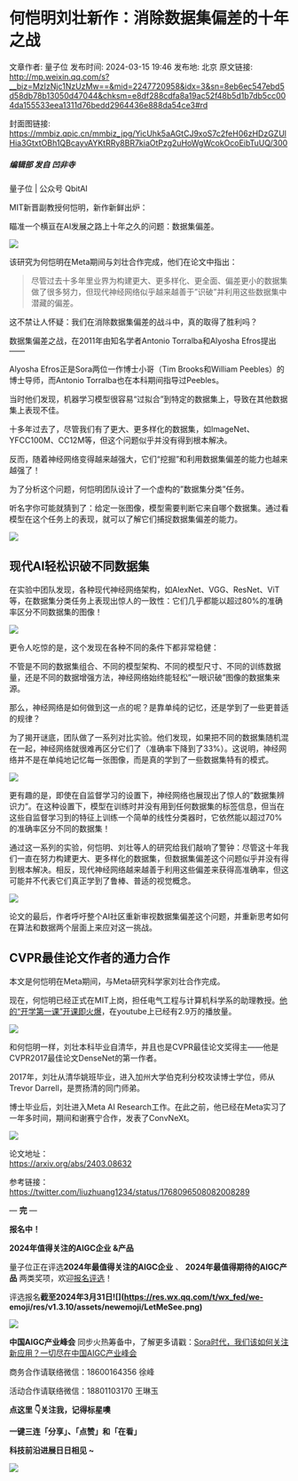 # 何恺明刘壮新作：消除数据集偏差的十年之战

文章作者: 量子位
发布时间: 2024-03-15 19:46
发布地: 北京
原文链接: http://mp.weixin.qq.com/s?__biz=MzIzNjc1NzUzMw==&mid=2247720958&idx=3&sn=8eb6ec547ebd5d58db78b13050d47044&chksm=e8df288cdfa8a19ac52f48b5d1b7db5cc004da155533eea1311d76bedd2964436e888da54ce3#rd

封面图链接: https://mmbiz.qpic.cn/mmbiz_jpg/YicUhk5aAGtCJ9xoS7c2feH06zHDzGZUlHia3GtxtOBh1QBcayvAYKtRRy8BR7kiaOtPzg2uHoWgWcokOcoEibTuUQ/300

##### 编辑部 发自 凹非寺  
量子位 | 公众号 QbitAI

MIT新晋副教授何恺明，新作新鲜出炉：

瞄准一个横亘在AI发展之路上十年之久的问题：数据集偏差。

![](https://mmbiz.qpic.cn/mmbiz_png/YicUhk5aAGtCJ9xoS7c2feH06zHDzGZUlufQIkLuHYUGyiav5tsS3hanXLEyZgX2U2edA9wciayTlJMiaLSpXJeGIA/640?wx_fmt=png&from=appmsg)

该研究为何恺明在Meta期间与刘壮合作完成，他们在论文中指出：

> 尽管过去十多年里业界为构建更大、更多样化、更全面、偏差更小的数据集做了很多努力，但现代神经网络似乎越来越善于”识破”并利用这些数据集中潜藏的偏差。

这不禁让人怀疑：我们在消除数据集偏差的战斗中，真的取得了胜利吗？

数据集偏差之战，在2011年由知名学者Antonio Torralba和Alyosha Efros提出——

Alyosha Efros正是Sora两位一作博士小哥（Tim Brooks和William Peebles）的博士导师，而Antonio
Torralba也在本科期间指导过Peebles。

当时他们发现，机器学习模型很容易“过拟合”到特定的数据集上，导致在其他数据集上表现不佳。

十多年过去了，尽管我们有了更大、更多样化的数据集，如ImageNet、YFCC100M、CC12M等，但这个问题似乎并没有得到根本解决。

反而，随着神经网络变得越来越强大，它们“挖掘”和利用数据集偏差的能力也越来越强了！

为了分析这个问题，何恺明团队设计了一个虚构的”数据集分类”任务。

听名字你可能就猜到了：给定一张图像，模型需要判断它来自哪个数据集。通过看模型在这个任务上的表现，就可以了解它们捕捉数据集偏差的能力。

![](https://mmbiz.qpic.cn/mmbiz_png/YicUhk5aAGtCJ9xoS7c2feH06zHDzGZUllq2XbnSpwQuDPzZVv9Ea6Ljh9iau8L6FMZWGLHytn3FibjrrWYib7ZFmQ/640?wx_fmt=png&from=appmsg)

## 现代AI轻松识破不同数据集

在实验中团队发现，各种现代神经网络架构，如AlexNet、VGG、ResNet、ViT等，在数据集分类任务上表现出惊人的一致性：它们几乎都能以超过80%的准确率区分不同数据集的图像！

![](https://mmbiz.qpic.cn/mmbiz_png/YicUhk5aAGtCJ9xoS7c2feH06zHDzGZUlmnKJSmSLy99IAbtzvU3AlP14JEZJ4X7XLUjHUULQRXVOgtVibbyPtNw/640?wx_fmt=png&from=appmsg)

更令人吃惊的是，这个发现在各种不同的条件下都非常稳健：

不管是不同的数据集组合、不同的模型架构、不同的模型尺寸、不同的训练数据量，还是不同的数据增强方法，神经网络始终能轻松”一眼识破”图像的数据集来源。

那么，神经网络是如何做到这一点的呢？是靠单纯的记忆，还是学到了一些更普适的规律？

为了揭开谜底，团队做了一系列对比实验。他们发现，如果把不同的数据集随机混在一起，神经网络就很难再区分它们了（准确率下降到了33%）。这说明，神经网络并不是在单纯地记忆每一张图像，而是真的学到了一些数据集特有的模式。

![](https://mmbiz.qpic.cn/mmbiz_png/YicUhk5aAGtCJ9xoS7c2feH06zHDzGZUlppTV3iaibcGJMV57jrTF6EMjs5ibTI53VZvTDftq6PRYydlI5iae7BMaibQ/640?wx_fmt=png&from=appmsg)

更有趣的是，即使在自监督学习的设置下，神经网络也展现出了惊人的”数据集辨识力”。在这种设置下，模型在训练时并没有用到任何数据集的标签信息，但当在这些自监督学习到的特征上训练一个简单的线性分类器时，它依然能以超过70%的准确率区分不同的数据集！

通过这一系列的实验，何恺明、刘壮等人的研究给我们敲响了警钟：尽管这十年我们一直在努力构建更大、更多样化的数据集，但数据集偏差这个问题似乎并没有得到根本解决。相反，现代神经网络越来越善于利用这些偏差来获得高准确率，但这可能并不代表它们真正学到了鲁棒、普适的视觉概念。

![](https://mmbiz.qpic.cn/mmbiz_png/YicUhk5aAGtCJ9xoS7c2feH06zHDzGZUlYJFkvESJUhaW6GekPibeVZWPBx8rGK4Cu1icW8usxQytIE2VW73y7ZgA/640?wx_fmt=png&from=appmsg)

论文的最后，作者呼吁整个AI社区重新审视数据集偏差这个问题，并重新思考如何在算法和数据两个层面上来应对这一挑战。

## CVPR最佳论文作者的通力合作

本文是何恺明在Meta期间，与Meta研究科学家刘壮合作完成。

现在，何恺明已经正式在MIT上岗，担任电气工程与计算机科学系的助理教授。[他的“开学第一课”开课即火爆](http://mp.weixin.qq.com/s?__biz=MzIzNjc1NzUzMw==&mid=2247720173&idx=2&sn=0b67cccc925debebb6ea44ad2b685baf&chksm=e8df2b9fdfa8a289a63f46917bb16fce7eee362b38a81f2524d0cf16db0351ca5fdd982677b7&scene=21#wechat_redirect)，在youtube上已经有2.9万的播放量。

![](https://mmbiz.qpic.cn/mmbiz_png/YicUhk5aAGtCJ9xoS7c2feH06zHDzGZUlicicrrsML6qdbKG87tArg1ZPNGCARmeJ4fmOnJndSncK0bH0bgk6KyhA/640?wx_fmt=png&from=appmsg)

和何恺明一样，刘壮本科毕业自清华，并且也是CVPR最佳论文奖得主——他是CVPR2017最佳论文DenseNet的第一作者。

2017年，刘壮从清华姚班毕业，进入加州大学伯克利分校攻读博士学位，师从Trevor Darrell，是贾扬清的同门师弟。

博士毕业后，刘壮进入Meta AI Research工作。在此之前，他已经在Meta实习了一年多时间，期间和谢赛宁合作，发表了ConvNeXt。

![](https://mmbiz.qpic.cn/mmbiz_png/YicUhk5aAGtCJ9xoS7c2feH06zHDzGZUlPuC8R7Q8TsF5ic7szmGWWXFrqdtM1vPbicnKD5dZURer6JMvQkwaG0yA/640?wx_fmt=png&from=appmsg)

论文地址：  
https://arxiv.org/abs/2403.08632

参考链接：  
https://twitter.com/liuzhuang1234/status/1768096508082008289

— **完** —

**报名中！**

**2024年值得关注的AIGC企业 &产品**

量子位正在评选**2024年最值得关注的AIGC企业** 、 **2024年最值得期待的AIGC产品** 两类奖项，欢迎[报名评选]()！

评选报名**截至2024年3月31日![](https://res.wx.qq.com/t/wx_fed/we-
emoji/res/v1.3.10/assets/newemoji/LetMeSee.png)**

![](https://mmbiz.qpic.cn/mmbiz_png/YicUhk5aAGtC7IzBlicP1jwLsfiaw2A2ibBoWRgd47kXexFUOSSzXn5f9fDcza39rny2BgqyDQkDrSoLCDh3Ag7XwA/640?wx_fmt=png&from=appmsg)

**中国AIGC产业峰会**
同步火热筹备中，了解更多请戳：[Sora时代，我们该如何关注新应用？一切尽在中国AIGC产业峰会](http://mp.weixin.qq.com/s?__biz=MzIzNjc1NzUzMw==&mid=2247718372&idx=3&sn=b89d20b431d783c185143da7c8948372&chksm=e8df2296dfa8ab8021659abb68c594c4ebe5b2907d12777771057499c61143c2cdaa8b3269b3&scene=21#wechat_redirect)

商务合作请联络微信：18600164356 徐峰  

活动合作请联络微信：18801103170 王琳玉

  

**点这里 👇关注我，记得标星噢**

**一键三连「分享」、「点赞」和「在看」**

**科技前沿进展日日相见 ~**

![](https://mmbiz.qpic.cn/mmbiz_svg/g9RQicMD01M0tYoRQT2cMQRmPS5ZDyrrfzeksiay90KaDzlGBH61icqHxmgFKfvfXtVuwTHV740CDLAaXU1LIfZyoJEpYKcRIiaE/640?wx_fmt=svg)

